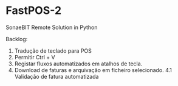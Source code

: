 # FastPOS-2
SonaeBIT Remote Solution in Python

Backlog:
1. Tradução de teclado para POS
2. Permitir Ctrl + V
3. Registar fluxos automatizados em atalhos de tecla.
4. Download de faturas e arquivação em ficheiro selecionado.
4.1 Validação de fatura automatizada
